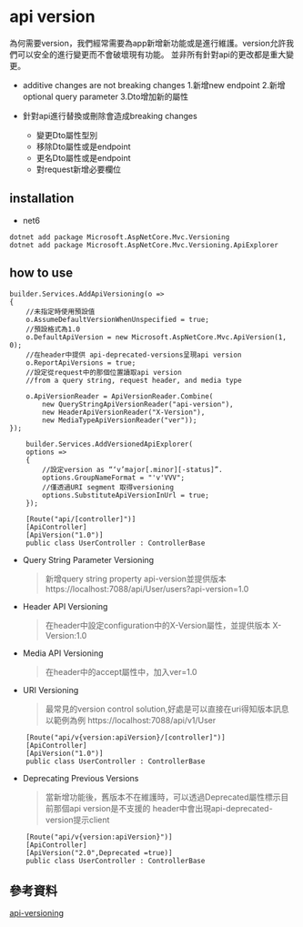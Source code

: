 # api version

為何需要version，我們經常需要為app新增新功能或是進行維護。version允許我們可以安全的進行變更而不會破壞現有功能。
並非所有針對api的更改都是重大變更。

- additive changes are not breaking changes
    1.新增new endpoint
    2.新增optional query parameter
    3.Dto增加新的屬性

- 針對api進行替換或刪除會造成breaking changes
    - 變更Dto屬性型別
    - 移除Dto屬性或是endpoint
    - 更名Dto屬性或是endpoint
    - 對request新增必要欄位

## installation

- net6

````
dotnet add package Microsoft.AspNetCore.Mvc.Versioning
dotnet add package Microsoft.AspNetCore.Mvc.Versioning.ApiExplorer
````

## how to use

````
builder.Services.AddApiVersioning(o =>
{
    //未指定時使用預設值
    o.AssumeDefaultVersionWhenUnspecified = true;
    //預設格式為1.0
    o.DefaultApiVersion = new Microsoft.AspNetCore.Mvc.ApiVersion(1, 0);
    //在header中提供 api-deprecated-versions呈現api version
    o.ReportApiVersions = true;
    //設定從request中的那個位置讀取api version
    //from a query string, request header, and media type

    o.ApiVersionReader = ApiVersionReader.Combine(
        new QueryStringApiVersionReader("api-version"),
        new HeaderApiVersionReader("X-Version"),
        new MediaTypeApiVersionReader("ver"));
});
````

````
    builder.Services.AddVersionedApiExplorer(
    options =>
    {
        //設定version as “‘v’major[.minor][-status]”.
        options.GroupNameFormat = "'v'VVV";
        //僅透過URI segment 取得versioning
        options.SubstituteApiVersionInUrl = true;
    });
````

````
    [Route("api/[controller]")]
    [ApiController]
    [ApiVersion("1.0")]
    public class UserController : ControllerBase
````

- Query String Parameter Versioning
    > 新增query string property api-version並提供版本
    > https://localhost:7088/api/User/users?api-version=1.0

- Header API Versioning
    > 在header中設定configuration中的X-Version屬性，並提供版本
    > X-Version:1.0

- Media API Versioning
    > 在header中的accept屬性中，加入ver=1.0

- URI Versioning
    > 最常見的version control solution,好處是可以直接在uri得知版本訊息
    > 以範例為例 https://localhost:7088/api/v1/User

````
    [Route("api/v{version:apiVersion}/[controller]")]
    [ApiController]
    [ApiVersion("1.0")]
    public class UserController : ControllerBase
````

- Deprecating Previous Versions
    > 當新增功能後，舊版本不在維護時，可以透過Deprecated屬性標示目前那個api version是不支援的
    > header中會出現api-deprecated-version提示client

````
    [Route("api/v{version:apiVersion}")]
    [ApiController]
    [ApiVersion("2.0",Deprecated =true)]
    public class UserController : ControllerBase
````

## 參考資料

[api-versioning](https://code-maze.com/aspnetcore-api-versioning/)